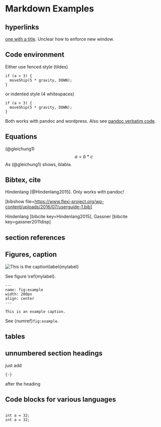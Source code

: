 # Markdown Examples
## hyperlinks
[one with a title](http://fsf.org "click here for a good time!"). Unclear how to enforce new window.

## Code environment
Either use fenced style (tildes) 

~~~~~~~
if (a > 3) {
  moveShip(5 * gravity, DOWN);
}
~~~~~~~

or indented style (4 whitespaces)

    if (a > 3) {
      moveShip(5 * gravity, DOWN);
    }

Both works with pandoc and wordpress. Also see [pandoc verbatim code](http://pandoc.org/README.html#verbatim-code-blocks "pandoc verbatim code").

## Equations
(@gleichung1) $$a=b*c$$
As (@gleichung1) shows, blabla.

## Bibtex, cite
Hindenlang [@Hindenlang2015]. Only works with pandoc!

[bibshow file=https://www.flexi-project.org/wp-content/uploads/2016/07/userguide-1.bib]

Hindenlang [bibcite key=Hindenlang2015], Gassner [bibcite key=gassner2011disp]


## section references
## Figures, caption
![This is the caption\label{mylabel}](https://www.flexi-project.org/wp-content/uploads/2016/01/M7_ROE_N7M10_q_0000060p2000000.jpg)

See figure \ref{mylabel}.


```{figure} figures/mpi_shared_mesh/dev_mpi_shared_mesh.png
---
name: fig:example
width: 200px
align: center
---

This is an example caption.
```
See {numref}`fig:example`.

## tables
## unnumbered section headings
  just add 

    {-}

 after the heading

## Code blocks for various languages

```{code-block} C

int a = 32;
int a = 32;

```
